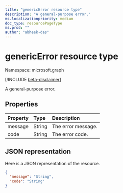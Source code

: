 ```yaml
---
title: "genericError resource type"
description: "A general-purpose error."
ms.localizationpriority: medium
doc_type: resourcePageType
ms.prod: ""
author: "abheek-das"
---
```


# genericError resource type

Namespace: microsoft.graph

[!INCLUDE [beta-disclaimer](../../includes/beta-disclaimer.md)]

A general-purpose error.

## Properties

| Property | Type | Description |
|:---------|:-----|:------------|
| message | String | The error message. |
| code | String | The error code. |

## JSON representation

Here is a JSON representation of the resource.

<!-- {
  "blockType": "resource",
  "optionalProperties": [
  ],
  "@odata.type": "microsoft.graph.genericError"
}-->

```json
{
  "message": "String",
  "code": "String"
}
```


